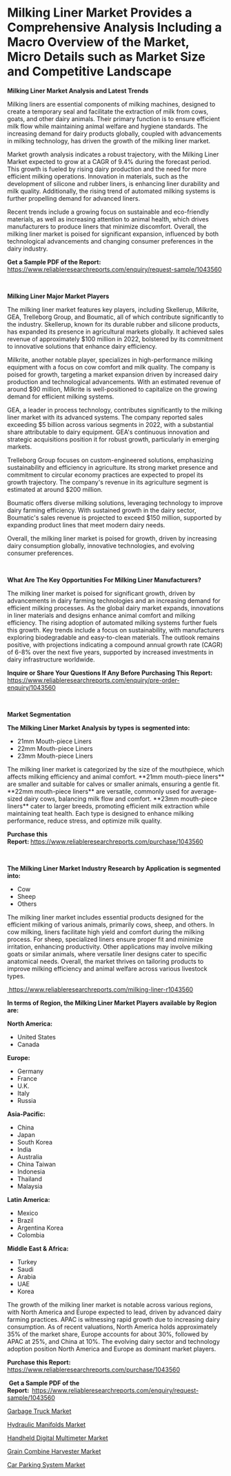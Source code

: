 <p><h1>Milking Liner Market Provides a Comprehensive Analysis Including a Macro Overview of the Market, Micro Details such as Market Size and Competitive Landscape</h1></p><p><strong>Milking Liner Market Analysis and Latest Trends</strong></p>
<p><p>Milking liners are essential components of milking machines, designed to create a temporary seal and facilitate the extraction of milk from cows, goats, and other dairy animals. Their primary function is to ensure efficient milk flow while maintaining animal welfare and hygiene standards. The increasing demand for dairy products globally, coupled with advancements in milking technology, has driven the growth of the milking liner market.</p><p>Market growth analysis indicates a robust trajectory, with the Milking Liner Market expected to grow at a CAGR of 9.4% during the forecast period. This growth is fueled by rising dairy production and the need for more efficient milking operations. Innovation in materials, such as the development of silicone and rubber liners, is enhancing liner durability and milk quality. Additionally, the rising trend of automated milking systems is further propelling demand for advanced liners.</p><p>Recent trends include a growing focus on sustainable and eco-friendly materials, as well as increasing attention to animal health, which drives manufacturers to produce liners that minimize discomfort. Overall, the milking liner market is poised for significant expansion, influenced by both technological advancements and changing consumer preferences in the dairy industry.</p></p>
<p><strong>Get a Sample PDF of the Report:&nbsp;</strong> <a href="https://www.reliableresearchreports.com/enquiry/request-sample/1043560?utm_campaign=31&utm_medium=2&utm_source=Github&utm_content=ia&utm_term=18022025&utm_id=milking-liner">https://www.reliableresearchreports.com/enquiry/request-sample/1043560</a></p>
<p>&nbsp;</p>
<p><strong>Milking Liner Major Market Players</strong></p>
<p><p>The milking liner market features key players, including Skellerup, Milkrite, GEA, Trelleborg Group, and Boumatic, all of which contribute significantly to the industry. Skellerup, known for its durable rubber and silicone products, has expanded its presence in agricultural markets globally. It achieved sales revenue of approximately $100 million in 2022, bolstered by its commitment to innovative solutions that enhance dairy efficiency.</p><p>Milkrite, another notable player, specializes in high-performance milking equipment with a focus on cow comfort and milk quality. The company is poised for growth, targeting a market expansion driven by increased dairy production and technological advancements. With an estimated revenue of around $90 million, Milkrite is well-positioned to capitalize on the growing demand for efficient milking systems.</p><p>GEA, a leader in process technology, contributes significantly to the milking liner market with its advanced systems. The company reported sales exceeding $5 billion across various segments in 2022, with a substantial share attributable to dairy equipment. GEA's continuous innovation and strategic acquisitions position it for robust growth, particularly in emerging markets.</p><p>Trelleborg Group focuses on custom-engineered solutions, emphasizing sustainability and efficiency in agriculture. Its strong market presence and commitment to circular economy practices are expected to propel its growth trajectory. The company's revenue in its agriculture segment is estimated at around $200 million.</p><p>Boumatic offers diverse milking solutions, leveraging technology to improve dairy farming efficiency. With sustained growth in the dairy sector, Boumatic's sales revenue is projected to exceed $150 million, supported by expanding product lines that meet modern dairy needs.</p><p>Overall, the milking liner market is poised for growth, driven by increasing dairy consumption globally, innovative technologies, and evolving consumer preferences.</p></p>
<p>&nbsp;</p>
<p><strong>What Are The Key Opportunities For Milking Liner Manufacturers?</strong></p>
<p><p>The milking liner market is poised for significant growth, driven by advancements in dairy farming technologies and an increasing demand for efficient milking processes. As the global dairy market expands, innovations in liner materials and designs enhance animal comfort and milking efficiency. The rising adoption of automated milking systems further fuels this growth. Key trends include a focus on sustainability, with manufacturers exploring biodegradable and easy-to-clean materials. The outlook remains positive, with projections indicating a compound annual growth rate (CAGR) of 6-8% over the next five years, supported by increased investments in dairy infrastructure worldwide.</p></p>
<p><strong>Inquire or Share Your Questions If Any Before Purchasing This Report:</strong> <a href="https://www.reliableresearchreports.com/enquiry/pre-order-enquiry/1043560?utm_campaign=31&utm_medium=2&utm_source=Github&utm_content=ia&utm_term=18022025&utm_id=milking-liner">https://www.reliableresearchreports.com/enquiry/pre-order-enquiry/1043560</a></p>
<p>&nbsp;</p>
<p><strong>Market Segmentation</strong></p>
<p><strong>The Milking Liner Market Analysis by types is segmented into:</strong></p>
<p><ul><li>21mm Mouth-piece Liners</li><li>22mm Mouth-piece Liners</li><li>23mm Mouth-piece Liners</li></ul></p>
<p><p>The milking liner market is categorized by the size of the mouthpiece, which affects milking efficiency and animal comfort. **21mm mouth-piece liners** are smaller and suitable for calves or smaller animals, ensuring a gentle fit. **22mm mouth-piece liners** are versatile, commonly used for average-sized dairy cows, balancing milk flow and comfort. **23mm mouth-piece liners** cater to larger breeds, promoting efficient milk extraction while maintaining teat health. Each type is designed to enhance milking performance, reduce stress, and optimize milk quality.</p></p>
<p><strong>Purchase this Report:&nbsp;</strong><a href="https://www.reliableresearchreports.com/purchase/1043560?utm_campaign=31&utm_medium=2&utm_source=Github&utm_content=ia&utm_term=18022025&utm_id=milking-liner">https://www.reliableresearchreports.com/purchase/1043560</a></p>
<p>&nbsp;</p>
<p><strong>The Milking Liner Market Industry Research by Application is segmented into:</strong></p>
<p><ul><li>Cow</li><li>Sheep</li><li>Others</li></ul></p>
<p><p>The milking liner market includes essential products designed for the efficient milking of various animals, primarily cows, sheep, and others. In cow milking, liners facilitate high yield and comfort during the milking process. For sheep, specialized liners ensure proper fit and minimize irritation, enhancing productivity. Other applications may involve milking goats or similar animals, where versatile liner designs cater to specific anatomical needs. Overall, the market thrives on tailoring products to improve milking efficiency and animal welfare across various livestock types.</p></p>
<p><a href="https://www.reliableresearchreports.com/milking-liner-r1043560?utm_campaign=31&utm_medium=2&utm_source=Github&utm_content=ia&utm_term=18022025&utm_id=milking-liner">&nbsp;https://www.reliableresearchreports.com/milking-liner-r1043560</a></p>
<p><strong>In terms of Region, the Milking Liner Market Players available by Region are:</strong></p>
<p>
    <p> <strong> North America: </strong>
        <ul>
            <li>United States</li>
            <li>Canada</li>
        </ul>
        </p> 
    <p> <strong> Europe: </strong>
        <ul>
            <li>Germany</li>
            <li>France</li>
            <li>U.K.</li>
            <li>Italy</li>
            <li>Russia</li>
        </ul>
        </p> 
    <p> <strong> Asia-Pacific: </strong>
        <ul>
            <li>China</li>
            <li>Japan</li>
            <li>South Korea</li>
            <li>India</li>
            <li>Australia</li>
            <li>China Taiwan</li>
            <li>Indonesia</li>
            <li>Thailand</li>
            <li>Malaysia</li>
        </ul>
        </p> 
    <p> <strong> Latin America: </strong>
        <ul>
            <li>Mexico</li>
            <li>Brazil</li>
            <li>Argentina Korea</li>
            <li>Colombia</li>
        </ul>
        </p> 
    <p> <strong> Middle East & Africa: </strong>
        <ul>
            <li>Turkey</li>
            <li>Saudi</li>
            <li>Arabia</li>
            <li>UAE</li>
            <li>Korea</li>
        </ul>
    </p>
    </p>
<p><p>The growth of the milking liner market is notable across various regions, with North America and Europe expected to lead, driven by advanced dairy farming practices. APAC is witnessing rapid growth due to increasing dairy consumption. As of recent valuations, North America holds approximately 35% of the market share, Europe accounts for about 30%, followed by APAC at 25%, and China at 10%. The evolving dairy sector and technology adoption position North America and Europe as dominant market players.</p></p>
<p><strong>Purchase this Report: </strong><a href="https://www.reliableresearchreports.com/purchase/1043560?utm_campaign=31&utm_medium=2&utm_source=Github&utm_content=ia&utm_term=18022025&utm_id=milking-liner">https://www.reliableresearchreports.com/purchase/1043560</a></p>
<p>&nbsp;<strong>Get a Sample PDF of the Report:&nbsp;&nbsp;</strong><a href="https://www.reliableresearchreports.com/enquiry/request-sample/1043560?utm_campaign=31&utm_medium=2&utm_source=Github&utm_content=ia&utm_term=18022025&utm_id=milking-liner">https://www.reliableresearchreports.com/enquiry/request-sample/1043560</a></p>
<p><strong></strong></p>
<p><p><a href="https://github.com/crooneinis80/Market-Research-Report-List-1/blob/main/garbage-truck-market.md?utm_campaign=31&utm_medium=2&utm_source=Github&utm_content=ia&utm_term=18022025&utm_id=milking-liner">Garbage Truck Market</a></p><p><a href="https://github.com/salodipura00/Market-Research-Report-List-1/blob/main/hydraulic-manifolds-market.md?utm_campaign=31&utm_medium=2&utm_source=Github&utm_content=ia&utm_term=18022025&utm_id=milking-liner">Hydraulic Manifolds Market</a></p><p><a href="https://github.com/viipposahko25/Market-Research-Report-List-1/blob/main/handheld-digital-multimeter-market.md?utm_campaign=31&utm_medium=2&utm_source=Github&utm_content=ia&utm_term=18022025&utm_id=milking-liner">Handheld Digital Multimeter Market</a></p><p><a href="https://github.com/supicweg/Market-Research-Report-List-1/blob/main/grain-combine-harvester-market.md?utm_campaign=31&utm_medium=2&utm_source=Github&utm_content=ia&utm_term=18022025&utm_id=milking-liner">Grain Combine Harvester Market</a></p><p><a href="https://github.com/saeiddaemo/Market-Research-Report-List-1/blob/main/car-parking-system-market.md?utm_campaign=31&utm_medium=2&utm_source=Github&utm_content=ia&utm_term=18022025&utm_id=milking-liner">Car Parking System Market</a></p></p>